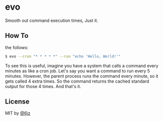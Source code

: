 # evo

Smooth out command execution times, Just it.

## How To

the follows:

```bash
$ evo --cron "* * * * *" --run "echo 'Hello, World!'"
```

To see this is useful, imagine you have a system that calls a command every minutes as like a cron job.
Let's say you want a command to run every 5 minutes. However, the parent process runs the command every minute, so it gets called 4 extra times. So the command returns the cached standard output for those 4 times. And that's it.

## License

MIT by [@6jz](https://twitter.com/6jz)
